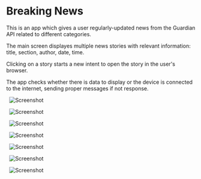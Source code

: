 # Breaking News 

This is an app which gives a user regularly-updated news from the Guardian API related to different categories. 

The main screen displayes multiple news stories with relevant information: title, section, author, date, time.

Clicking on a story starts a new intent to open the story in the user's browser.

The app checks whether there is data to display or the device is connected to the internet, sending proper messages if not response. 

&nbsp;
![Screenshot](1.png)

&nbsp;
![Screenshot](2.png)

&nbsp;
![Screenshot](3.png)

&nbsp;
![Screenshot](4.png)

&nbsp;
![Screenshot](5.png)

&nbsp;
![Screenshot](6.png)

&nbsp;
![Screenshot](7.png)
